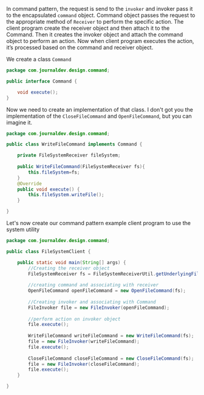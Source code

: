 In command pattern, the request is send to the `invoker` and invoker pass it to the encapsulated `command` object. Command object passes the request to the appropriate method of `Receiver` to perform the specific action. The client program create the receiver object and then attach it to the Command. Then it creates the invoker object and attach the command object to perform an action. Now when client program executes the action, it’s processed based on the command and receiver object.

We create a class `Command` 

```java
package com.journaldev.design.command;

public interface Command {

	void execute();
}
```

Now we need to create an implementation of that class. I don't got you the implementation of the `CloseFileCommand` and `OpenFileCommand`, but you can imagine it.

```java
package com.journaldev.design.command;

public class WriteFileCommand implements Command {

	private FileSystemReceiver fileSystem;
	
	public WriteFileCommand(FileSystemReceiver fs){
		this.fileSystem=fs;
	}
	@Override
	public void execute() {
		this.fileSystem.writeFile();
	}

}
```

Let's now create our command pattern example client program to use the system utility

```java
package com.journaldev.design.command;

public class FileSystemClient {

	public static void main(String[] args) {
		//Creating the receiver object
		FileSystemReceiver fs = FileSystemReceiverUtil.getUnderlyingFileSystem();
		
		//creating command and associating with receiver
		OpenFileCommand openFileCommand = new OpenFileCommand(fs);
		
		//Creating invoker and associating with Command
		FileInvoker file = new FileInvoker(openFileCommand);
		
		//perform action on invoker object
		file.execute();
		
		WriteFileCommand writeFileCommand = new WriteFileCommand(fs);
		file = new FileInvoker(writeFileCommand);
		file.execute();
		
		CloseFileCommand closeFileCommand = new CloseFileCommand(fs);
		file = new FileInvoker(closeFileCommand);
		file.execute();
	}

}
```